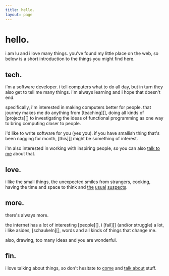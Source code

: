 ```yaml
---
title: hello.
layout: page
---
```


# hello.

i am lu and i love many things. you've found my little place on the web,
so below is a short introduction to the things you might find here.

## tech.

i'm a software developer. i tell computers what to do all day, but in
turn they also get to tell me many things. i'm always learning and i
hope that doesn't end.

specifically, i'm interested in making computers better for people. that
journey makes me do anything from [teaching][], doing all kinds of
[projects][] to investigating the ideas of functional programming as one
way to bring computing closer to people.

i'd like to write software for you (yes you). if you have smallish thing
that's been nagging for month, [this][] might be something of interest.

i'm also interested in working with inspiring people, so you can also
[talk to me](mailto:lu@papill0n.org?subject=collaboration) about that.

## love.

i like the small things, the unexpected smiles from strangers, cooking,
having the time and space to think and [the](t/music.txt) [usual](t/films.txt)
[suspects](t/linkage).

## more.

there's always more.

the internet has a lot of interesting [people][], i [fail][] (and/or
struggle) a lot, i like asides, [schaukeln][], words and all kinds of
things that change me.

also, drawing, too many ideas and you are wonderful.

## fin.

i love talking about things, so don't hesitate to [come](irc://irc.papill0n.org/lobby)
and [talk about](mailto:lu@papill0n.org?subject=hi) stuff.
